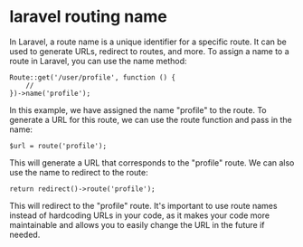 # laravel routing name 
In Laravel, a route name is a unique identifier for a specific route. It can be used to generate URLs, redirect to routes, and more. To assign a name to a route in Laravel, you can use the name method:

```
Route::get('/user/profile', function () {
    //
})->name('profile');
```
In this example, we have assigned the name "profile" to the route. To generate a URL for this route, we can use the route function and pass in the name:

```
$url = route('profile');
```

This will generate a URL that corresponds to the "profile" route. We can also use the name to redirect to the route:

```
return redirect()->route('profile');
```

This will redirect to the "profile" route. It's important to use route names instead of hardcoding URLs in your code, as it makes your code more maintainable and allows you to easily change the URL in the future if needed.
